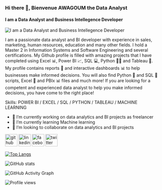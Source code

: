 ### Hi there 👋, Bienvenue AWAGOUM the Data Analyst
#### I am a Data Analyst and Business Intellegence Developer
![I am a Data Analyst and Business Intellegence Developer](https://media.licdn.com/dms/image/D4E16AQEqXAUtATCKlw/profile-displaybackgroundimage-shrink_350_1400/0/1678577631514?e=1685577600&v=beta&t=plFnQwcX_k5UtdoTXVzohZYRk61Hsi-J6lzkdkaKZ3Q)

I am a passionate data analyst and BI developer with experience in sales, marketing, human resources, education and many other fields. I hold a Master 2 in Information Systems and Software Engineering and several certifications. My Github profile is filled with amazing projects that I have completed using Excel 📊, Power BI 📈, SQL 💻, Python 🧑‍💻 and Tableau 🚀. My profile contains reports 📑 and interactive dashboards 📊 to help businesses make informed decisions. You will also find Python 🐍 and SQL 💾 scripts, Excel 📑 and PBIx 📊 files and much more! If you are looking for a competent and experienced data analyst to help you make informed decisions, you have come to the right place!

Skills: POWER BI / EXCEL / SQL / PYTHON / TABLEAU / MACHINE LEARNING 

- 🔭 I’m currently working on data analytics and BI projects as freelancer 
- 🌱 I’m currently learning Machine learning 
- 👯 I’m looking to collaborate on data analytics and BI projects 


[<img src='https://cdn.jsdelivr.net/npm/simple-icons@3.0.1/icons/github.svg' alt='github' height='40'>](https://github.com/https://github.com/bovebove)  [<img src='https://cdn.jsdelivr.net/npm/simple-icons@3.0.1/icons/linkedin.svg' alt='linkedin' height='40'>](https://www.linkedin.com/in/https://www.linkedin.com/in/bienvenue-awagoum//)  [<img src='https://cdn.jsdelivr.net/npm/simple-icons@3.0.1/icons/facebook.svg' alt='facebook' height='40'>](https://www.facebook.com/https://www.facebook.com/bienvenueawagoum/)  [<img src='https://cdn.jsdelivr.net/npm/simple-icons@3.0.1/icons/twitter.svg' alt='twitter' height='40'>](https://twitter.com/https://twitter.com/BAwagoum)  

[![Top Langs](https://github-readme-stats.vercel.app/api/top-langs/?username=https://github.com/bovebove)](https://github.com/anuraghazra/github-readme-stats)

![GitHub stats](https://github-readme-stats.vercel.app/api?username=https://github.com/bovebove&show_icons=true)  

![GitHub Activity Graph](https://activity-graph.herokuapp.com/graph?username=https://github.com/bovebove)  

![Profile views](https://gpvc.arturio.dev/https://github.com/bovebove)  
